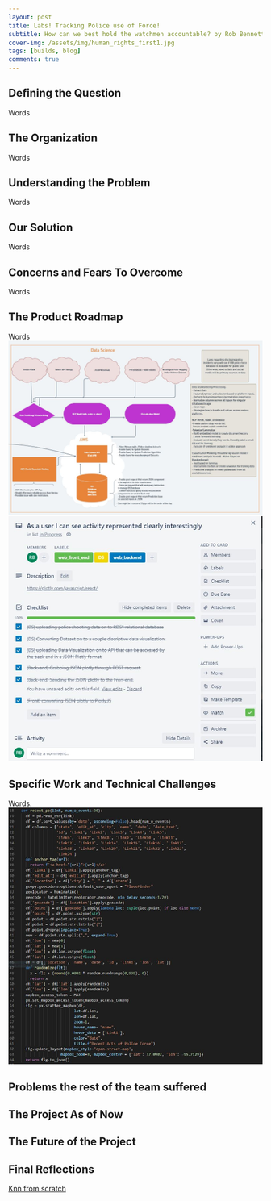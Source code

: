 ```yaml
---
layout: post
title: Labs! Tracking Police use of Force!
subtitle: How can we best hold the watchmen accountable? by Rob Bennett
cover-img: /assets/img/human_rights_first1.jpg
tags: [builds, blog]
comments: true
---
```


## Defining the Question
Words


## The Organization
Words


## Understanding the Problem
Words


## Our Solution
Words


## Concerns and Fears To Overcome
Words


## The Product Roadmap
Words
![wireframe](/assets/img/DS_Wire_Frame.JPG)
![trello_card](/assets/img/trello_card.JPG)


## Specific Work and Technical Challenges
Words.
![code_snippet](/assets/img/HRF_Code_Snippet.JPG)


## Problems the rest of the team suffered



## The Project As of Now



## The Future of the Project



## Final Reflections



[Knn from scratch](https://github.com/senavs/knn-from-scratch/blob/master/model/knn.py)
